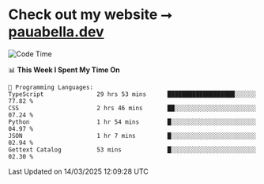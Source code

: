 # Check out my website ⭢ [pauabella.dev](https://pauabella.dev)

<!--START_SECTION:waka-->
![Code Time](http://img.shields.io/badge/Code%20Time-4%2C211%20hrs%2038%20mins-blue)

📊 **This Week I Spent My Time On** 

```text
💬 Programming Languages: 
TypeScript               29 hrs 53 mins      ███████████████████░░░░░░   77.82 % 
CSS                      2 hrs 46 mins       ██░░░░░░░░░░░░░░░░░░░░░░░   07.24 % 
Python                   1 hr 54 mins        █░░░░░░░░░░░░░░░░░░░░░░░░   04.97 % 
JSON                     1 hr 7 mins         █░░░░░░░░░░░░░░░░░░░░░░░░   02.94 % 
Gettext Catalog          53 mins             █░░░░░░░░░░░░░░░░░░░░░░░░   02.30 % 
```


 Last Updated on 14/03/2025 12:09:28 UTC
<!--END_SECTION:waka-->
